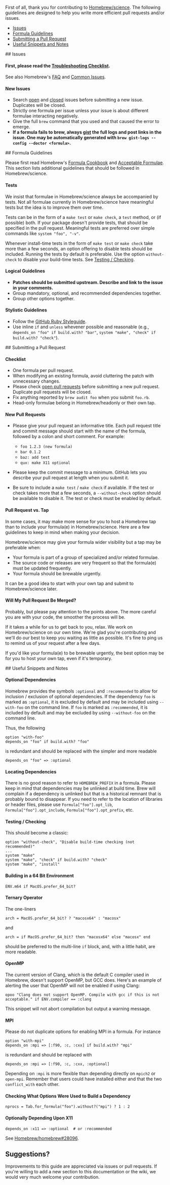 First of all, thank you for contributing to [Homebrew/science](https://github.com/Homebrew/homebrew-science). The following guidelines are designed to help you write more efficient pull requests and/or issues.

* [Issues](#issues)
* [Formula Guidelines](#formula)
* [Submitting a Pull Request](#pull)
* [Useful Snippets and Notes](#notes)

<a name="issues"/>
## Issues

#### First, please read the [Troubleshooting Checklist](https://github.com/Homebrew/homebrew/wiki/troubleshooting).

See also Homebrew's [FAQ](https://github.com/Homebrew/homebrew/wiki/FAQ) and [Common Issues](https://github.com/Homebrew/homebrew/wiki/Common-Issues).

#### New Issues

* Search [open](https://github.com/Homebrew/homebrew-science/issues?state=open) and [closed](https://github.com/Homebrew/homebrew-science/issues?page=1&state=closed) issues before submitting a new issue. Duplicates will be closed.
* Strictly one formula per issue unless your issue is about different formulae interacting negatively.
* Give the full `brew` command that you used and that caused the error to emerge.
* **If a formula fails to brew, always [gist](https://gist.github.com) the full logs and post links in the issue. One may be automatically generated with `brew gist-logs --config --doctor <formula>`.**

<a name="formula"/>
## Formula Guidelines

Please first read Homebrew's [Formula Cookbook](https://github.com/Homebrew/homebrew/wiki/Formula-Cookbook) and [Acceptable Formulae](https://github.com/Homebrew/homebrew/wiki/Acceptable-Formulae). This section lists additional guidelines that should be followed in Homebrew/science.

#### Tests

We insist that formulae in Homebrew/science always be accompanied by tests. Not all formulae currently in Homebrew/science have meaningful tests but the idea is to improve them over time.

Tests can be in the form of a `make test` or `make check`, a `test` method, or (if possible) both. If your package doesn't provide tests, that should be specified in the pull request. Meaningful tests are preferred over simple commands like `system "foo", "-v"`.

Whenever install-time tests in the form of `make test` or `make check` take more than a few seconds, an option offering to disable tests should be included. Running the tests by default is preferable. Use the option `without-check` to disable your build-time tests. See [Testing / Checking](#testing--checking).

#### Logical Guidelines

* **Patches should be submitted upstream. Describe and link to the issue in your comments.**
* Group mandatory, optional, and recommended dependencies together.
* Group other options together.

#### Stylistic Guidelines

* Follow the [GitHub Ruby Styleguide](https://github.com/styleguide/ruby).
* Use inline `if` and `unless` whevener possible and reasonable (e.g., `depends_on "foo" if build.with? "bar"`, `system "make", "check" if build.with? "check"`).

<a name="pull"/>
## Submitting a Pull Request

#### Checklist

* One formula per pull request.
* When modifying an existing formula, avoid cluttering the patch with unnecessary changes.
* Please check [open pull requests](https://github.com/Homebrew/homebrew-science/pulls) before submitting a new pull request. Duplicate pull requests will be closed.
* Fix anything reported by `brew audit foo` when you submit `foo.rb`.
* Head-only formulae belong in Homebrew/headonly or their own tap.

#### New Pull Requests

* Please give your pull request an informative title. Each pull request title and commit message should start with the name of the formula, followed by a colon and short comment. For example:
    - `foo 1.2.3 (new formula)`
    - `bar 0.1.2`
    - `baz: add test`
    - `qux: make X11 optional`

* Please keep the commit message to a minimum. GitHub lets you describe your pull request at length when you submit it.
* Be sure to include a `make test` / `make check` if available. If the test or check takes more that a few seconds, a `--without-check` option should be available to disable it. The test or check must be enabled by default.

#### Pull Request vs. Tap

In some cases, it may make more sense for you to host a Homebrew tap than to include your formula(e) in Homebrew/science. Here are a few guidelines to keep in mind when making your decision.

Homebrew/science may give your formula wider visibility but a tap may be preferable when:

* Your formula is part of a group of specialized and/or related formulae.
* The source code or releases are very frequent so that the formula(e) must be updated frequently.
* Your formula should be brewable urgently.

It can be a good idea to start with your own tap and submit to Homebrew/science later.

#### Will My Pull Request Be Merged?

Probably, but please pay attention to the points above. The more careful you are with your code, the smoother the process will be.

If it takes a while for us to get back to you, relax. We work on Homebrew/science on our own time. We're glad you're contributing and we'll do our best to keep you waiting as little as possible. It's fine to ping us to remind us of your request after a few days.

If you'd like your formula(e) to be brewable urgently, the best option may be for you to host your own tap, even if it's temporary.

<a name="notes"/>
## Useful Snippets and Notes

#### Optional Dependencies

Homebrew provides the symbols `:optional` and `:recommended` to allow for inclusion / exclusion of optional dependencies. If the dependency `foo` is marked as `:optional`, it is excluded by default and may be included using `--with-foo` on the command line. If `foo` is marked as `:recommended`, it is included by default and may be excluded by using `--without-foo` on the command line.

Thus, the following

    option "with-foo"
    depends_on "foo" if build.with? "foo"

is redundant and should be replaced with the simpler and more readable

    depends_on "foo" => :optional

#### Locating Dependencies

There is no good reason to refer to `HOMEBREW_PREFIX` in a formula. Please keep in mind that dependencies may be unlinked at build time. Brew will complain if a dependency is unlinked but that is a historical remnant that is probably bound to disappear. If you need to refer to the location of libraries or header files, please use `Formula["foo"].opt_lib`,  `Formula["foo"].opt_include`, `Formula["foo"].opt_prefix`, etc.

#### Testing / Checking

This should become a classic:

    option "without-check", "Disable build-time checking (not recommended)"
    ...
    system "make"
    system "make", "check" if build.with? "check"
    system "make", "install"

#### Building in a 64 Bit Environment

    ENV.m64 if MacOS.prefer_64_bit?

#### Ternary Operator

The one-liners

    arch = MacOS.prefer_64_bit? ? "macosx64" : "macosx"

and

    arch = if MacOS.prefer_64_bit? then "macosx64" else "macosx" end

should be preferred to the multi-line `if` block, and, with a little habit, are more readable.

#### OpenMP

The current version of Clang, which is the default C compiler used in Homebrew, doesn't support OpenMP, but GCC does. Here's an example of alerting the user that OpenMP will not be enabled if using Clang:

    opoo "Clang does not support OpenMP. Compile with gcc if this is not acceptable." if ENV.compiler == :clang

This snippet will not abort compilation but output a warning message.

#### MPI

Please do not duplicate options for enabling MPI in a formula. For instance

    option "with-mpi"
    depends_on :mpi => [:f90, :c, :cxx] if build.with? "mpi"

is redundant and should be replaced with

    depends_on :mpi => [:f90, :c, :cxx, :optional]

Depending on `:mpi` is more flexible than depending directly on `mpich2` or `open-mpi`. Remember that users could have installed either and that the two `conflict_with` each other.

#### Checking What Options Were Used to Build a Dependency

    nprocs = Tab.for_formula("foo").without?("mpi") ? 1 : 2

#### Optionally Depending Upon X11

    depends_on :x11 => :optional  # or :recommended

See [Homebrew/homebrew#28096](https://github.com/Homebrew/homebrew/pull/28096).

## Suggestions?

Improvements to this guide are appreciated via issues or pull requests. If you're willing to add a new section to this documentation or the wiki, we would very much welcome your contribution.
